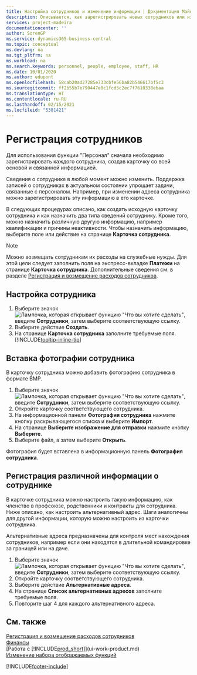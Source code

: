 ```yaml
---
title: Настройка сотрудников и изменение информации | Документация Майкрософт
description: Описывается, как зарегистрировать новых сотрудников или изменить сведения для существующих сотрудников.
services: project-madeira
documentationcenter: ''
author: SorenGP
ms.service: dynamics365-business-central
ms.topic: conceptual
ms.devlang: na
ms.tgt_pltfrm: na
ms.workload: na
ms.search.keywords: personnel, people, employee, staff, HR
ms.date: 10/01/2020
ms.author: edupont
ms.openlocfilehash: 58cab20ad27285e733cbfe56ba82b546617bf5c3
ms.sourcegitcommit: ff2b55b7e790447e0c1fcd5c2ec7f7610338ebaa
ms.translationtype: HT
ms.contentlocale: ru-RU
ms.lasthandoff: 02/15/2021
ms.locfileid: "5381421"
---
```

# <a name="register-employees"></a>Регистрация сотрудников
Для использования функции "Персонал" сначала необходимо зарегистрировать каждого сотрудника, создав карточку со всей основой и связанной информацией.

Сведения о сотруднике в любой момент можно изменить. Поддержка записей о сотрудниках в актуальном состоянии упрощает задачи, связанные с персоналом. Например, при изменении адреса сотрудника можно зарегистрировать эту информацию в его карточке.

В следующих процедурах описано, как создать исходную карточку сотрудника и как назначить два типа сведений сотруднику. Кроме того, можно назначить различную другую информацию, например квалификации и причины неактивности. Чтобы назначить информацию, выберите поле или действие на странице **Карточка сотрудника**.

> [!NOTE]  
> Можно возмещать сотрудникам их расходы на служебные нужды. Для этой цели следует заполнить поля на экспресс-вкладке **Платежи** на странице **Карточка сотрудника**. Дополнительные сведения см. в разделе [Регистрация и возмещение расходов сотрудников](finance-how-record-reimburse-employee-expenses.md).

## <a name="to-set-up-an-employee"></a>Настройка сотрудника
1. Выберите значок ![Лампочка, которая открывает функцию "Что вы хотите сделать"](media/ui-search/search_small.png "Что вы хотите сделать"), введите **Сотрудники**, затем выберите соответствующую ссылку.
2. Выберите действие **Создать**.
3. На странице **Карточка сотрудника** заполните требуемые поля. [!INCLUDE[tooltip-inline-tip](includes/tooltip-inline-tip_md.md)]

## <a name="to-insert-a-picture-of-an-employee"></a>Вставка фотографии сотрудника
В карточку сотрудника можно добавить фотографию сотрудника в формате BMP.

1. Выберите значок ![Лампочка, которая открывает функцию "Что вы хотите сделать"](media/ui-search/search_small.png "Что вы хотите сделать"), введите **Сотрудники**, затем выберите соответствующую ссылку.
2. Откройте карточку соответствующего сотрудника.
3. На информационной панели **Фотография сотрудника** нажмите кнопку раскрывающегося списка и выберите **Импорт**.
4. На странице **Выберите изображение для отправки** нажмите кнопку **Выберите**.
5. Выберите файл, а затем выберите **Открыть**.

Фотография будет вставлена в информационную панель **Фотография сотрудника**.

## <a name="to-register-various-information-about-an-employee"></a>Регистрация различной информации о сотруднике
В карточке сотрудника можно настроить такую информацию, как членство в профсоюзе, родственники и контракты для сотрудника. Ниже описано, как настроить альтернативный адрес. Шаги аналогичны для другой информации, которую можно настроить из карточки сотрудника.

Альтернативные адреса предназначены для контроля мест нахождения сотрудников, например если они находятся в длительной командировке за границей или на даче.

1. Выберите значок ![Лампочка, которая открывает функцию "Что вы хотите сделать"](media/ui-search/search_small.png "Что вы хотите сделать"), введите **Сотрудники**, затем выберите соответствующую ссылку.
2. Откройте карточку соответствующего сотрудника.
3. Выберите действие **Альтернативные адреса**.
4. На странице **Список альтернативных адресов** заполните требуемые поля.
5. Повторите шаг 4 для каждого альтернативного адреса.

## <a name="see-also"></a>См. также
[Регистрация и возмещение расходов сотрудников](finance-how-record-reimburse-employee-expenses.md)  
[Финансы](finance.md)  
[Работа с [!INCLUDE[prod_short](includes/prod_short.md)]](ui-work-product.md)  
[Изменение набора отображаемых функций](ui-experiences.md)


[!INCLUDE[footer-include](includes/footer-banner.md)]